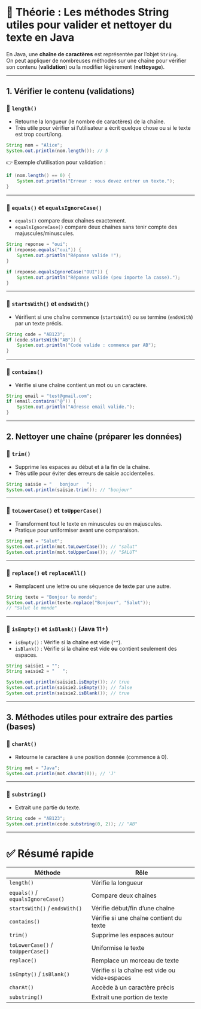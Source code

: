 # 📘 Théorie : Les méthodes String utiles pour valider et nettoyer du texte en Java

En Java, une **chaîne de caractères** est représentée par l’objet `String`.  
On peut appliquer de nombreuses méthodes sur une chaîne pour vérifier son contenu (**validation**) ou la modifier légèrement (**nettoyage**).

---

## 1. Vérifier le contenu (validations)

### 🔹 `length()`
- Retourne la longueur (le nombre de caractères) de la chaîne.
- Très utile pour vérifier si l’utilisateur a écrit quelque chose ou si le texte est trop court/long.

```java
String nom = "Alice";
System.out.println(nom.length()); // 5
```

👉 Exemple d’utilisation pour validation :
```java
if (nom.length() == 0) {
    System.out.println("Erreur : vous devez entrer un texte.");
}
```

---

### 🔹 `equals()` et `equalsIgnoreCase()`
- `equals()` compare deux chaînes exactement.
- `equalsIgnoreCase()` compare deux chaînes sans tenir compte des majuscules/minuscules.

```java
String reponse = "oui";
if (reponse.equals("oui")) {
    System.out.println("Réponse valide !");
}
```

```java
if (reponse.equalsIgnoreCase("OUI")) {
    System.out.println("Réponse valide (peu importe la casse).");
}
```

---

### 🔹 `startsWith()` et `endsWith()`
- Vérifient si une chaîne commence (`startsWith`) ou se termine (`endsWith`) par un texte précis.

```java
String code = "AB123";
if (code.startsWith("AB")) {
    System.out.println("Code valide : commence par AB");
}
```

---

### 🔹 `contains()`
- Vérifie si une chaîne contient un mot ou un caractère.

```java
String email = "test@gmail.com";
if (email.contains("@")) {
    System.out.println("Adresse email valide.");
}
```

---

## 2. Nettoyer une chaîne (préparer les données)

### 🔹 `trim()`
- Supprime les espaces au début et à la fin de la chaîne.
- Très utile pour éviter des erreurs de saisie accidentelles.

```java
String saisie = "   bonjour   ";
System.out.println(saisie.trim()); // "bonjour"
```

---

### 🔹 `toLowerCase()` et `toUpperCase()`
- Transforment tout le texte en minuscules ou en majuscules.
- Pratique pour uniformiser avant une comparaison.

```java
String mot = "Salut";
System.out.println(mot.toLowerCase()); // "salut"
System.out.println(mot.toUpperCase()); // "SALUT"
```

---

### 🔹 `replace()` et `replaceAll()`
- Remplacent une lettre ou une séquence de texte par une autre.

```java
String texte = "Bonjour le monde";
System.out.println(texte.replace("Bonjour", "Salut"));
// "Salut le monde"
```

---

### 🔹 `isEmpty()` et `isBlank()` (Java 11+)
- `isEmpty()` : Vérifie si la chaîne est vide (`""`).
- `isBlank()` : Vérifie si la chaîne est vide **ou** contient seulement des espaces.

```java
String saisie1 = "";
String saisie2 = "   ";

System.out.println(saisie1.isEmpty()); // true
System.out.println(saisie2.isEmpty()); // false
System.out.println(saisie2.isBlank()); // true
```

---

## 3. Méthodes utiles pour extraire des parties (bases)

### 🔹 `charAt()`
- Retourne le caractère à une position donnée (commence à 0).

```java
String mot = "Java";
System.out.println(mot.charAt(0)); // 'J'
```

---

### 🔹 `substring()`
- Extrait une partie du texte.

```java
String code = "AB123";
System.out.println(code.substring(0, 2)); // "AB"
```

---

# ✅ Résumé rapide

| Méthode | Rôle |
|---------|------|
| `length()` | Vérifie la longueur |
| `equals()` / `equalsIgnoreCase()` | Compare deux chaînes |
| `startsWith()` / `endsWith()` | Vérifie début/fin d’une chaîne |
| `contains()` | Vérifie si une chaîne contient du texte |
| `trim()` | Supprime les espaces autour |
| `toLowerCase()` / `toUpperCase()` | Uniformise le texte |
| `replace()` | Remplace un morceau de texte |
| `isEmpty()` / `isBlank()` | Vérifie si la chaîne est vide ou vide+espaces |
| `charAt()` | Accède à un caractère précis |
| `substring()` | Extrait une portion de texte |

